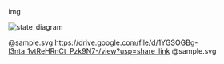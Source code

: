 img

![state_diagram](https://drive.google.com/file/d/1YGSOGBg-l3nta_1vtReHRnCt_Pzk9N7-/view?usp=share_link)

@sample.svg
https://drive.google.com/file/d/1YGSOGBg-l3nta_1vtReHRnCt_Pzk9N7-/view?usp=share_link
@sample.svg

<!-- (https://fwtbbmf399.execute-api.us-east-1.amazonaws.com/Prod/svg?source=https://raw.githubusercontent.com/vitalibo/markdown-inline-svg/master/readme.md&name=sample.svg) -->